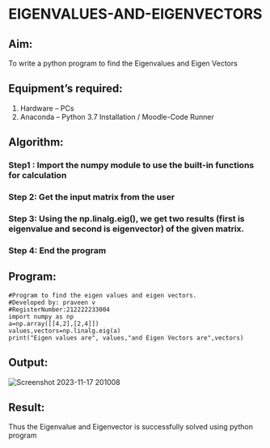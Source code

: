 # EIGENVALUES-AND-EIGENVECTORS
## Aim:
To write a python program to find the Eigenvalues and Eigen Vectors
## Equipment’s required:
1. 	Hardware – PCs
2. 	Anaconda – Python 3.7 Installation / Moodle-Code Runner
## Algorithm:
### Step1 : Import the numpy module to use the built-in functions for calculation
### Step 2: Get the input matrix from the user
### Step 3: Using the np.linalg.eig(),  we get two results (first is eigenvalue and second is eigenvector) of the given matrix.
### Step 4: End the program

## Program:
```
#Program to find the eigen values and eigen vectors.
#Developed by: praveen v
#RegisterNumber:212222233004
import numpy as np
a=np.array([[4,2],[2,4]])
values,vectors=np.linalg.eig(a)
print("Eigen values are", values,"and Eigen Vectors are",vectors)
```
## Output:
![Screenshot 2023-11-17 201008](https://github.com/praveenv23013808/EIGENVALUES-AND-EIGENVECTORS/assets/145824728/989c5c19-13f7-429e-9da9-c29596208a65)

## Result:
Thus the Eigenvalue and Eigenvector is successfully solved using python program
